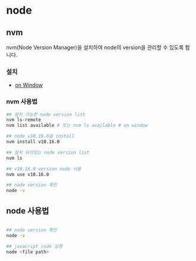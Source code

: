 # node

## nvm

nvm(Node Version Manager)을 설치하여 node의 version을 관리할 수 있도록 합니다.

### 설치

- [on Window](https://github.com/coreybutler/nvm-windows)

### nvm 사용법

```bash
## 설치 가능한 node version list
nvm ls-remote
nvm list available # 또는 nvm ls available # on window 

## node v10.16.0을 install
nvm install v10.16.0

## 설치 되어있는 node version list
nvm ls

## v10.16.0 version node 사용
nvm use v10.16.0

## node version 확인
node -v
```

## node 사용법

```bash

## node version 확인
node -v 

## javacript code 실행
node <file path>

```